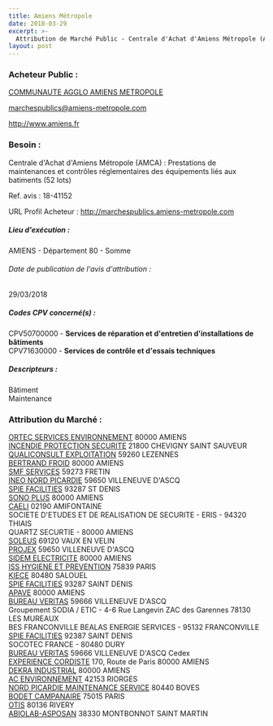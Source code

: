 ```yaml
---
title: Amiens Métropole
date: 2018-03-29
excerpt: >-
  Attribution de Marché Public - Centrale d'Achat d'Amiens Métropole (AMCA) : Prestations de maintenances et contrôles réglementaires des équipements liés aux batiments (52 lots). L'accord cadre concerne les travaux de
layout: post
---
```


### Acheteur Public : 
<a href="/acheteur-137/siren-248000531"> COMMUNAUTE AGGLO AMIENS METROPOLE</a><br/>



marchespublics@amiens-metropole.com


http://www.amiens.fr
### Besoin :

Centrale d'Achat d'Amiens Métropole (AMCA) : Prestations de maintenances et contrôles réglementaires des équipements liés aux batiments (52 lots)

Ref. avis : 18-41152

URL Profil Acheteur : http://marchespublics.amiens-metropole.com

##### Lieu d'exécution :

AMIENS - Département 80 - Somme

###### Date de publication de l'avis d'attribution : 
29/03/2018

##### Codes CPV concerné(s) :
CPV50700000 - **Services de réparation et d'entretien d'installations de bâtiments** <br/>
CPV71630000 - **Services de contrôle et d'essais techniques** <br/>

##### Descripteurs :
Bâtiment <br/>
Maintenance <br/>

### Attribution du Marché :
<a href="/entreprise-575/siren-790208920"> ORTEC SERVICES ENVIRONNEMENT</a>     80000 AMIENS <br/>
<a href="/entreprise-552/siren-384507778"> INCENDIE PROTECTION SECURITE</a>     21800 CHEVIGNY SAINT SAUVEUR <br/>
<a href="/entreprise-561/siren-442848925"> QUALICONSULT EXPLOITATION</a>     59260 LEZENNES <br/>
<a href="/entreprise-551/siren-379564925"> BERTRAND FROID</a>     80000 AMIENS <br/>
<a href="/entreprise-556/siren-407483924"> SMF SERVICES</a>     59273 FRETIN <br/>
<a href="/entreprise-552/siren-383870797"> INEO NORD PICARDIE</a>     59650 VILLENEUVE D'ASCQ <br/>
<a href="/entreprise-572/siren-538700022"> SPIE FACILITIES</a>     93287 ST DENIS <br/>
<a href="/entreprise-578/siren-810664854"> SONO PLUS</a>     80000 AMIENS <br/>
<a href="/entreprise-580/siren-830705984"> CAELI</a>     02190 AMIFONTAINE <br/>
SOCIETE D'ETUDES ET DE REALISATION DE SECURITE - ERIS -  94320 THIAIS <br/>
QUARTZ SECURTIE -  80000 AMIENS <br/>
<a href="/entreprise-563/siren-451657928"> SOLEUS</a>     69120 VAUX EN VELIN <br/>
<a href="/entreprise-552/siren-381007624"> PROJEX</a>     59650 VILLENEUVE D'ASCQ <br/>
<a href="/entreprise-555/siren-400061891"> SIDEM ELECTRICITE</a>     80000 AMIENS <br/>
<a href="/entreprise-573/siren-662005214"> ISS HYGIENE ET PREVENTION</a>     75839 PARIS <br/>
<a href="/entreprise-565/siren-484238514"> KIECE</a>     80480 SALOUEL <br/>
<a href="/entreprise-572/siren-538700022"> SPIE FACILITIES</a>     93287 SAINT DENIS <br/>
<a href="/entreprise-558/siren-419671425"> APAVE</a>     80000 AMIENS <br/>
<a href="/entreprise-575/siren-790184675"> BUREAU VERITAS</a>     59666 VILLENEUVE D'ASCQ <br/>
Groupement SODIA / ETIC - 4-6 Rue Langevin ZAC des Garennes 78130 LES MUREAUX <br/>
BES FRANCONVILLE BEALAS ENERGIE SERVICES -  95132 FRANCONVILLE <br/>
<a href="/entreprise-572/siren-538700022"> SPIE FACILITIES</a>     92387 SAINT DENIS <br/>
SOCOTEC FRANCE -  80480 DURY <br/>
<a href="/entreprise-575/siren-790184675"> BUREAU VERITAS</a>     59666 VILLENEUVE D'ASCQ Cedex <br/>
<a href="/entreprise-568/siren-503261778"> EXPERIENCE CORDISTE</a>    170, Route de Paris 80000 AMIENS <br/>
<a href="/entreprise-560/siren-433250834"> DEKRA INDUSTRIAL</a>     80000 AMIENS <br/>
<a href="/entreprise-561/siren-441355914"> AC ENVIRONNEMENT</a>     42153 RIORGES <br/>
<a href="/entreprise-570/siren-518927215"> NORD PICARDIE MAINTENANCE SERVICE</a>     80440 BOVES <br/>
<a href="/entreprise-579/siren-823930268"> BODET CAMPANAIRE</a>     75015 PARIS <br/>
<a href="/entreprise-572/siren-542107800"> OTIS</a>     80136 RIVERY <br/>
<a href="/entreprise-577/siren-802775361"> ABIOLAB-ASPOSAN</a>     38330 MONTBONNOT SAINT MARTIN <br/>
